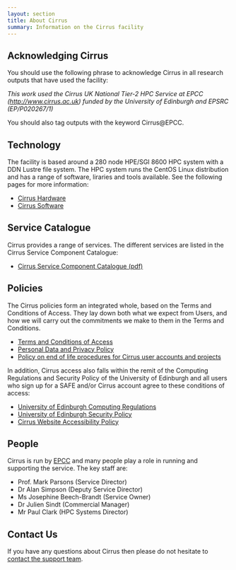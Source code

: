 ```yaml
---
layout: section
title: About Cirrus 
summary: Information on the Cirrus facility
---
```


## Acknowledging Cirrus

You should use the following phrase to acknowledge Cirrus in all research outputs that have used the facility:

*This work used the Cirrus UK National Tier-2 HPC Service at EPCC (http://www.cirrus.ac.uk) funded by the University of Edinburgh and EPSRC (EP/P020267/1)*

You should also tag outputs with the keyword Cirrus@EPCC.

## Technology

The facility is based around a 280 node HPE/SGI 8600 HPC system with a DDN Lustre
file system. The HPC system runs the CentOS Linux distribution and has a 
range of software, liraries and tools available. See the following pages
for more information:

  - [Cirrus Hardware](hardware.html)
  - [Cirrus Software](software.html)

## Service Catalogue

Cirrus provides a range of services. The different services are listed in the 
Cirrus Service Component Catalogue:

  - [Cirrus Service Component Catalogue (pdf)](Cirrus_Service_Component_Catalogue.pdf)

## Policies

The Cirrus policies form an integrated whole, based on the Terms and
Conditions of Access. They lay down both what we expect from Users, and
how we will carry out the commitments we make to them in the Terms and
Conditions.

  - [Terms and Conditions of Access](policies/tandc.html)
  - [Personal Data and Privacy Policy](policies/privacy.html)
  - [Policy on end of life procedures for Cirrus user accounts and
    projects](policies/project_account_closing.html)

In addition, Cirrus access also falls within the remit of the Computing
Regulations and Security Policy of the University of Edinburgh and all
users who sign up for a SAFE and/or Cirrus account agree to these
conditions of access:

  - [University of Edinburgh Computing
    Regulations](http://www.ed.ac.uk/information-services/about/policies-and-regulations/computing-regulations)
  - [University of Edinburgh Security
    Policy](http://www.ed.ac.uk/information-services/about/policies-and-regulations/security-policies/security-policy)
  - [Cirrus Website Accessibility Policy](policies/accessibility)

## People

Cirrus is run by [EPCC](http://www.epcc.ed.ac.uk) and many people play a
role in running and supporting the service. The key staff are:

* Prof. Mark Parsons (Service Director)
* Dr Alan Simpson (Deputy Service Director)
* Ms Josephine Beech-Brandt (Service Owner)
* Dr Julien Sindt (Commercial Manager)
* Mr Paul Clark (HPC Systems Director)

## Contact Us

If you have any questions about Cirrus then please do not hesitate to
[contact the support team](../support/).
